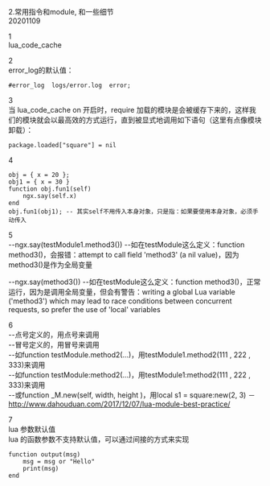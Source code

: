 2.常用指令和module, 和一些细节  
20201109

1  
lua_code_cache

2  
error_log的默认值：
```
#error_log  logs/error.log  error;
```

3  
当 lua_code_cache on 开启时，require 加载的模块是会被缓存下来的，这样我们的模块就会以最高效的方式运行，直到被显式地调用如下语句（这里有点像模块卸载）：
```
package.loaded["square"] = nil
```

4  
```
obj = { x = 20 };
obj1 = { x = 30 }
function obj.fun1(self)
    ngx.say(self.x)
end
obj.fun1(obj1); -- 其实self不用传入本身对象，只是指：如果要使用本身对象，必须手动传入
```

5  
--ngx.say(testModule1.method3()) --如在testModule这么定义：function method3()，会报错：attempt to call field 'method3' (a nil value)，因为 method3()是作为全局变量  

--ngx.say(method3()) --如在testModule这么定义：function method3()，正常运行，因为是调用全局变量，但会有警告：writing a global Lua variable ('method3') which may lead to race conditions between concurrent requests, so prefer the use of 'local' variables  

6  
--点号定义的，用点号来调用  
--冒号定义的，用冒号来调用  
--如function testModule.method2(...)，用testModule1.method2(111 , 222 , 333)来调用  
--如function testModule:method2(...)，用testModule1:method2(111 , 222 , 333)来调用  
--或function _M.new(self, width, height )，用local s1 = square:new(2, 3) － http://www.dahouduan.com/2017/12/07/lua-module-best-practice/  

7  
lua 参数默认值  
lua 的函数参数不支持默认值，可以通过间接的方式来实现  
```
function output(msg)
    msg = msg or "Hello"
    print(msg)
end 
```
